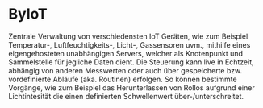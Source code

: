 # ByIoT
Zentrale Verwaltung von verschiedensten IoT Geräten, wie zum Beispiel Temperatur-, Luftfeuchtigkeits-, Licht-, Gassensoren uvm., mithilfe eines eigengehosteten unabhängigen Servers, welcher als Knotenpunkt und Sammelstelle für jegliche Daten dient. Die Steuerung kann live in Echtzeit, abhängig von anderen Messwerten oder auch über gespeicherte  bzw. vordefinierte Abläufe (aka. Routinen) erfolgen. So können bestimmte Vorgänge, wie zum Beispiel das Herunterlassen von Rollos aufgrund einer Lichtintesität die einen definierten Schwellenwert  über-/unterschreitet.
